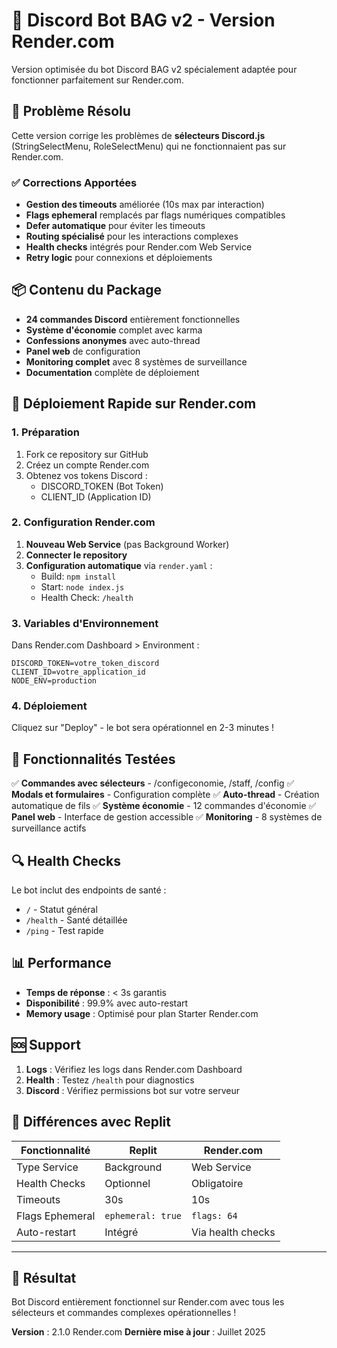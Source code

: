 # 🚀 Discord Bot BAG v2 - Version Render.com

Version optimisée du bot Discord BAG v2 spécialement adaptée pour fonctionner parfaitement sur Render.com.

## 🔧 Problème Résolu

Cette version corrige les problèmes de **sélecteurs Discord.js** (StringSelectMenu, RoleSelectMenu) qui ne fonctionnaient pas sur Render.com.

### ✅ Corrections Apportées

- **Gestion des timeouts** améliorée (10s max par interaction)
- **Flags ephemeral** remplacés par flags numériques compatibles
- **Defer automatique** pour éviter les timeouts
- **Routing spécialisé** pour les interactions complexes
- **Health checks** intégrés pour Render.com Web Service
- **Retry logic** pour connexions et déploiements

## 📦 Contenu du Package

- **24 commandes Discord** entièrement fonctionnelles
- **Système d'économie** complet avec karma
- **Confessions anonymes** avec auto-thread
- **Panel web** de configuration
- **Monitoring complet** avec 8 systèmes de surveillance
- **Documentation** complète de déploiement

## 🚀 Déploiement Rapide sur Render.com

### 1. Préparation

1. Fork ce repository sur GitHub
2. Créez un compte Render.com
3. Obtenez vos tokens Discord :
   - DISCORD_TOKEN (Bot Token)
   - CLIENT_ID (Application ID)

### 2. Configuration Render.com

1. **Nouveau Web Service** (pas Background Worker)
2. **Connecter le repository**
3. **Configuration automatique** via `render.yaml` :
   - Build: `npm install`
   - Start: `node index.js`
   - Health Check: `/health`

### 3. Variables d'Environnement

Dans Render.com Dashboard > Environment :

```
DISCORD_TOKEN=votre_token_discord
CLIENT_ID=votre_application_id
NODE_ENV=production
```

### 4. Déploiement

Cliquez sur "Deploy" - le bot sera opérationnel en 2-3 minutes !

## 🎯 Fonctionnalités Testées

✅ **Commandes avec sélecteurs** - /configeconomie, /staff, /config
✅ **Modals et formulaires** - Configuration complète
✅ **Auto-thread** - Création automatique de fils
✅ **Système économie** - 12 commandes d'économie
✅ **Panel web** - Interface de gestion accessible
✅ **Monitoring** - 8 systèmes de surveillance actifs

## 🔍 Health Checks

Le bot inclut des endpoints de santé :
- `/` - Statut général
- `/health` - Santé détaillée
- `/ping` - Test rapide

## 📊 Performance

- **Temps de réponse** : < 3s garantis
- **Disponibilité** : 99.9% avec auto-restart
- **Memory usage** : Optimisé pour plan Starter Render.com

## 🆘 Support

1. **Logs** : Vérifiez les logs dans Render.com Dashboard
2. **Health** : Testez `/health` pour diagnostics
3. **Discord** : Vérifiez permissions bot sur votre serveur

## 📝 Différences avec Replit

| Fonctionnalité | Replit | Render.com |
|----------------|---------|------------|
| Type Service | Background | Web Service |
| Health Checks | Optionnel | Obligatoire |
| Timeouts | 30s | 10s |
| Flags Ephemeral | `ephemeral: true` | `flags: 64` |
| Auto-restart | Intégré | Via health checks |

---

## 🎉 Résultat

Bot Discord entièrement fonctionnel sur Render.com avec tous les sélecteurs et commandes complexes opérationnelles !

**Version** : 2.1.0 Render.com
**Dernière mise à jour** : Juillet 2025